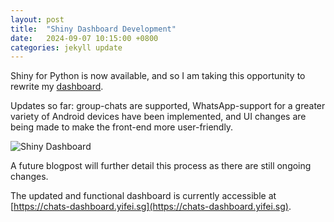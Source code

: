 ```yaml
---
layout: post
title:  "Shiny Dashboard Development"
date:   2024-09-07 10:15:00 +0800
categories: jekyll update
---
```

Shiny for Python is now available, and so I am taking this opportunity to rewrite my [dashboard](https://blog.yifei.sg/jekyll/update/2024/05/07/dashboard-deployment-aws.html).

Updates so far: group-chats are supported, WhatsApp-support for a greater variety of Android devices have been implemented, and UI changes are being made to make the front-end more user-friendly. 

![Shiny Dashboard](https://zyf0717.github.io/assets/images/shiny-dashboard-wa-groupchat.png)

A future blogpost will further detail this process as there are still ongoing changes.

The updated and functional dashboard is currently accessible at [https://chats-dashboard.yifei.sg](https://chats-dashboard.yifei.sg).
